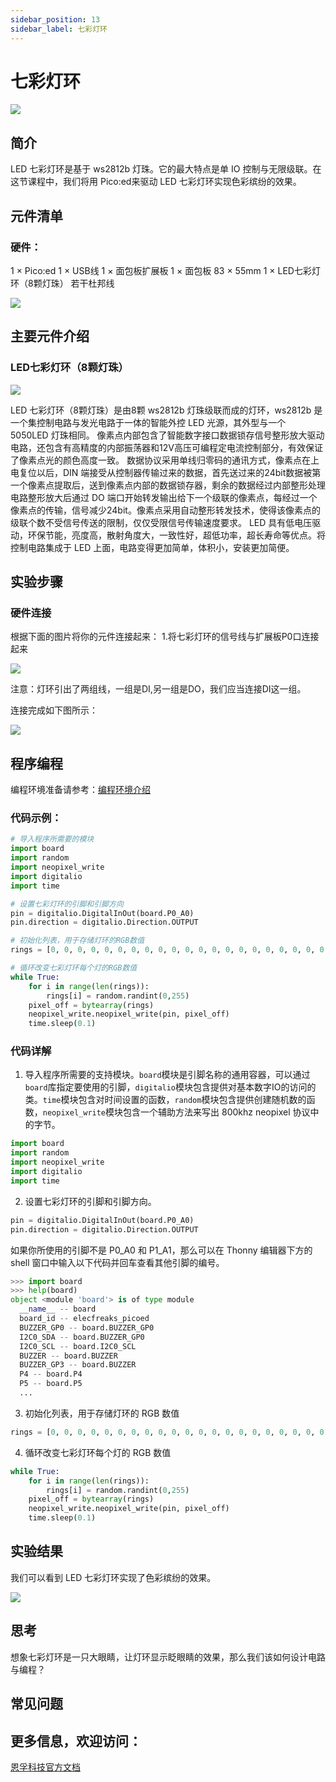 ```yaml
---
sidebar_position: 13
sidebar_label: 七彩灯环
---
```



# 七彩灯环


![](./images/pico-ed-starter-kit-case-11-01.png)

## 简介
LED 七彩灯环是基于 ws2812b 灯珠。它的最大特点是单 IO 控制与无限级联。在这节课程中，我们将用 Pico:ed来驱动 LED 七彩灯环实现色彩缤纷的效果。

## 元件清单

### 硬件：
1 × Pico:ed
1 × USB线
1 × 面包板扩展板
1 × 面包板 83 × 55mm
1 × LED七彩灯环（8颗灯珠）
若干杜邦线

![](./images/pico-ed-starter-kit-case-11-02.png)

## 主要元件介绍

### LED七彩灯环（8颗灯珠）

![](./images/pico-ed-starter-kit-case-11-03.png)

LED 七彩灯环（8颗灯珠）是由8颗 ws2812b 灯珠级联而成的灯环，ws2812b 是一个集控制电路与发光电路于一体的智能外控 LED 光源，其外型与一个 5050LED 灯珠相同。
像素点内部包含了智能数字接口数据锁存信号整形放大驱动电路，还包含有高精度的内部振荡器和12V高压可编程定电流控制部分，有效保证了像素点光的颜色高度一致。
数据协议采用单线归零码的通讯方式，像素点在上电复位以后，DIN 端接受从控制器传输过来的数据，首先送过来的24bit数据被第一个像素点提取后，送到像素点内部的数据锁存器，剩余的数据经过内部整形处理电路整形放大后通过 DO 端口开始转发输出给下一个级联的像素点，每经过一个像素点的传输，信号减少24bit。像素点采用自动整形转发技术，使得该像素点的级联个数不受信号传送的限制，仅仅受限信号传输速度要求。
LED 具有低电压驱动，环保节能，亮度高，散射角度大，一致性好，超低功率，超长寿命等优点。将控制电路集成于 LED 上面，电路变得更加简单，体积小，安装更加简便。

## 实验步骤

### 硬件连接
根据下面的图片将你的元件连接起来：
1.将七彩灯环的信号线与扩展板P0口连接起来

![](./images/pico-ed-starter-kit-case-11-04.png)

注意：灯环引出了两组线，一组是DI,另一组是DO，我们应当连接DI这一组。

连接完成如下图所示：

![](./images/pico-ed-starter-kit-case-11-05.png)


## 程序编程
编程环境准备请参考：[编程环境介绍](https://www.yuque.com/elecfreaks-learn/picoed/er7nuh)

### 代码示例：
```python
# 导入程序所需要的模块
import board
import random
import neopixel_write
import digitalio
import time

# 设置七彩灯环的引脚和引脚方向
pin = digitalio.DigitalInOut(board.P0_A0)
pin.direction = digitalio.Direction.OUTPUT

# 初始化列表，用于存储灯环的RGB数值
rings = [0, 0, 0, 0, 0, 0, 0, 0, 0, 0, 0, 0, 0, 0, 0, 0, 0, 0, 0, 0, 0, 0, 0, 0]

# 循环改变七彩灯环每个灯的RGB数值
while True:
    for i in range(len(rings)):
        rings[i] = random.randint(0,255)
    pixel_off = bytearray(rings)
    neopixel_write.neopixel_write(pin, pixel_off)
    time.sleep(0.1)
```

### 代码详解

1. 导入程序所需要的支持模块。`board`模块是引脚名称的通用容器，可以通过`board`库指定要使用的引脚，`digitalio`模块包含提供对基本数字IO的访问的类。`time`模块包含对时间设置的函数，`random`模块包含提供创建随机数的函数，`neopixel_write`模块包含一个辅助方法来写出 800khz neopixel 协议中的字节。
```python
import board
import random
import neopixel_write
import digitalio
import time
```

2. 设置七彩灯环的引脚和引脚方向。
```python
pin = digitalio.DigitalInOut(board.P0_A0)
pin.direction = digitalio.Direction.OUTPUT
```
如果你所使用的引脚不是 P0_A0 和 P1_A1，那么可以在 Thonny 编辑器下方的 shell 窗口中输入以下代码并回车查看其他引脚的编号。
```python
>>> import board
>>> help(board)
object <module 'board'> is of type module
  __name__ -- board
  board_id -- elecfreaks_picoed
  BUZZER_GP0 -- board.BUZZER_GP0
  I2C0_SDA -- board.BUZZER_GP0
  I2C0_SCL -- board.I2C0_SCL
  BUZZER -- board.BUZZER
  BUZZER_GP3 -- board.BUZZER
  P4 -- board.P4
  P5 -- board.P5
  ...
```

3. 初始化列表，用于存储灯环的 RGB 数值
```python
rings = [0, 0, 0, 0, 0, 0, 0, 0, 0, 0, 0, 0, 0, 0, 0, 0, 0, 0, 0, 0, 0, 0, 0, 0]
```

4. 循环改变七彩灯环每个灯的 RGB 数值
```python
while True:
    for i in range(len(rings)):
        rings[i] = random.randint(0,255)
    pixel_off = bytearray(rings)
    neopixel_write.neopixel_write(pin, pixel_off)
    time.sleep(0.1)
```

## 实验结果
我们可以看到 LED 七彩灯环实现了色彩缤纷的效果。

![](./images/pico-ed-starter-kit-case-11.gif)

## 思考
想象七彩灯环是一只大眼睛，让灯环显示眨眼睛的效果，那么我们该如何设计电路与编程？

## 常见问题

## 更多信息，欢迎访问：
[恩孚科技官方文档](https://www.elecfreaks.com/learn-en/)
